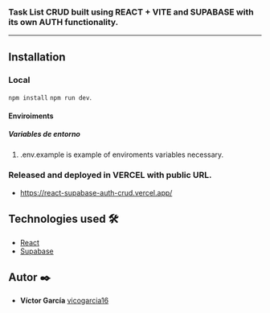 ### Task List CRUD built using REACT + VITE and SUPABASE with its own AUTH functionality.
***
## Installation
### Local
```npm install```
```npm run dev```.

#### Enviroiments
##### Variables de entorno
1. .env.example is example of enviroments variables necessary.
### Released and deployed in VERCEL with public URL.
* https://react-supabase-auth-crud.vercel.app/


## Technologies used 🛠️
* [React](https://es.react.dev/)
* [Supabase](https://supabase.com/)
## Autor ✒️
* **Víctor García** [vicogarcia16](https://github.com/vicogarcia16) 
